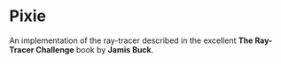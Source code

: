# Pixie
An implementation of the ray-tracer described in the excellent **The Ray-Tracer Challenge** book by **Jamis Buck**.